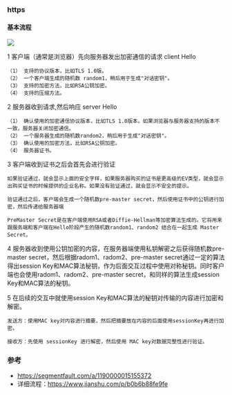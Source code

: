 ### https


#### 基本流程

![](http://pc5ouzvhg.bkt.clouddn.com/%E5%B1%8F%E5%B9%95%E5%BF%AB%E7%85%A7%202018-11-09%20%E4%B8%8B%E5%8D%885.02.18.png)

1 客户端（通常是浏览器）先向服务器发出加密通信的请求 client Hello

```
（1） 支持的协议版本，比如TLS 1.0版。
（2） 一个客户端生成的随机数 random1，稍后用于生成"对话密钥"。
（3） 支持的加密方法，比如RSA公钥加密。
（4） 支持的压缩方法。
```

2 服务器收到请求,然后响应 server Hello

```
（1） 确认使用的加密通信协议版本，比如TLS 1.0版本。如果浏览器与服务器支持的版本不一致，服务器关闭加密通信。
（2） 一个服务器生成的随机数random2，稍后用于生成"对话密钥"。
（3） 确认使用的加密方法，比如RSA公钥加密。
（4） 服务器证书。
```

3 客户端收到证书之后会首先会进行验证

```
如果验证通过，就会显示上面的安全字样，如果服务器购买的证书是更高级的EV类型，就会显示出购买证书的时候提供的企业名称。如果没有验证通过，就会显示不安全的提示。

验证通过之后，客户端会生成一个随机数pre-master secret，然后使用证书中的公钥进行加密，然后传递给服务器端

PreMaster Secret是在客户端使用RSA或者Diffie-Hellman等加密算法生成的。它将用来跟服务端和客户端在Hello阶段产生的随机数random1、random2 结合在一起生成 Master Secret。

```

4 服务器收到使用公钥加密的内容，在服务器端使用私钥解密之后获得随机数pre-master secret，然后根据radom1、radom2、pre-master secret通过一定的算法得出session Key和MAC算法秘钥，作为后面交互过程中使用对称秘钥。同时客户端也会使用radom1、radom2、pre-master secret，和同样的算法生成session Key和MAC算法的秘钥。

5 在后续的交互中就使用session Key和MAC算法的秘钥对传输的内容进行加密和解密。

```
发送方：使用MAC key对内容进行摘要，然后把摘要放在内容的后面使用sessionKey再进行加密。

接收方：先使用 sessionKey 进行解密，然后使用 MAC key对数据完整性进行验证。
```

### 参考

- https://segmentfault.com/a/1190000015155372
- 详细流程：https://www.jianshu.com/p/b0b6b88fe9fe
